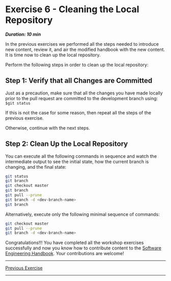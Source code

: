 # Exercise 6 - Cleaning the Local Repository

***Duration: 10 min***


In the previous exercises we performed all the steps needed to introduce new content, review it, and
air the modified handbook with the new content. It is time now to clean up the local repository.

Perform the following steps in order to clean up the local repository:


## Step 1: Verify that all Changes are Committed

Just as a precaution, make sure that all the changes you have made locally prior to the pull request
are committed to the development branch using: `$git status`

If this is not the case for some reason, then repeat all the steps of the previous exercise. 

Otherwise, continue with the next steps.


## Step 2: Clean Up the Local Repository

You can execute all the following commands in sequence and watch the intermediate output to see
the initial state, how the current branch is changing, and the final state:

```bash
git status
git branch
git checkout master
git branch
git pull --prune
git branch -d <dev-branch-name>
git branch
```

Alternatively, execute only the following minimal sequence of commands:

```bash
git checkout master
git pull --prune
git branch -d <dev-branch-name>
```


Congratulations!!! You have completed all the workshop exercises successfully and now you know how 
to contribute content to the [Software Engineering Handbook][1]. Your contributions are welcome!

---

[Previous Exercise](exercise_5)

---

[1]: http://software-engineering-handbook.com/